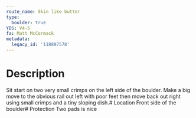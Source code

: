 ```yaml
---
route_name: Skin like butter
type:
  boulder: true
YDS: V4-5
fa: Matt McCormack
metadata:
  legacy_id: '118897578'
---
```

# Description
Sit start on two very small crimps on the left side of the boulder. Make a big move to the obvious rail out left with poor feet then move back out right using small crimps and a tiny sloping dish.# Location
Front side of the boulder# Protection
Two pads is nice